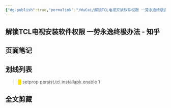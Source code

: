 ```yaml
---
{"dg-publish":true,"permalink":"/WuCai/解锁TCL电视安装软件权限 一劳永逸终极办法 - 知乎-H8FEFBB/"}
---
```



## 解锁TCL电视安装软件权限 一劳永逸终极办法 - 知乎 

## 页面笔记


## 划线列表
> <font color="#FFE500">█  </font>setprop persist.tcl.installapk.enable 1


## 全文剪藏

